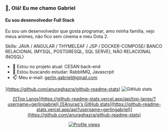 ### 👋, Olá! Eu me chamo Gabriel
#### Eu sou desenvolvedor Full Stack
Eu sou um desenvolvedor que gosta programar, amo minha família, vejo meus animes, não fico sem cinema e meu Dota 2.

Skills: JAVA / ANGULAR / THYMELEAF / JSP / DOCKER-COMPOSE/ BANCO RELACIONAL (MYSQL, POSTGRESQL, SQL SERVE), NÃO RELACIONAL (NOSQL)

- 🔭 Estou no projeto atual: CESAN back-end
- 🌱 Estou buscando estudar: RabbitMQ, Javascrpit 
- 📫 Meu e-mail: gerlin.gabriel@gmail.com 

](https://github.com/anuraghazra/github-readme-stats)     ![GitHub stats](https://github-readme-stats.vercel.app/api?username=gerlingabriel&show_icons=true&count_private=true)

<div align="center">
  <a href="https://github.com/gerlingabriel">
  [![Top Langs](https://github-readme-stats.vercel.app/api/top-langs/?username=gerlingabriel)
  [![Anurag's GitHub stats](https://github-readme-stats.vercel.app/api?username=gerlingabriel)](https://github.com/anuraghazra/github-readme-stats)

![Profile views](https://gpvc.arturio.dev/gerlingabriel)  
